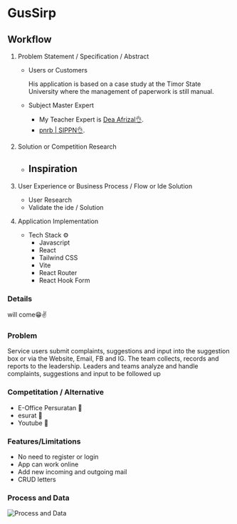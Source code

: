 # GusSirp

## Workflow

1. Problem Statement / Specification / Abstract

   - Users or Customers

     His application is based on a case study at the Timor State University where the management of paperwork is still manual.

   - Subject Master Expert
     - My Teacher Expert is [Dea Afrizal👌](https://www.youtube.com/@deaafrizal/ 'She is my role model in Javascript').
     - [pnrb | SIPPN👌](https://sippn.menpan.go.id/pelayanan-publik/kalimantan-tengah/kabupaten-barito-utara/dinas-kearsipan-dan-perpustakaan/pengelolaan-surat-masuk-dan-surat-keluar-arsip-dinamis).

2. Solution or Competition Research
   - ## Inspiration
3. User Experience or Business Process / Flow or Ide Solution
   - User Research
   - Validate the ide / Solution
4. Application Implementation
   - Tech Stack ⚙️
     - Javascript
     - React
     - Tailwind CSS
     - Vite
     - React Router
     - React Hook Form

### Details

will come😁✌️

### Problem

Service users submit complaints, suggestions and input into the suggestion box or via the Website, Email, FB and IG. The team collects, records and reports to the leadership. Leaders and teams analyze and handle complaints, suggestions and input to be followed up

### Competitation / Alternative

- E-Office Persuratan 📩
- esurat 📩
- Youtube 📲

### Features/Limitations

- No need to register or login
- App can work online
- Add new incoming and outgoing mail
- CRUD letters

### Process and Data

![Process and Data](GusSirp.png)
